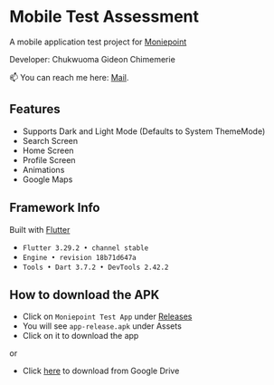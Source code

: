 # Mobile Test Assessment

A mobile application test project for [Moniepoint](https://moniepoint.com)

Developer: Chukwuoma Gideon Chimemerie

📫 You can reach me here: [Mail](mailto:gideon.dart@gmail.com).

## Features

- Supports Dark and Light Mode (Defaults to System ThemeMode)
- Search Screen
- Home Screen
- Profile Screen
- Animations
- Google Maps

## Framework Info

Built with [Flutter](https://flutter.dev)

- `Flutter 3.29.2 • channel stable`
- `Engine • revision 18b71d647a`
- `Tools • Dart 3.7.2 • DevTools 2.42.2`

## How to download the APK

- Click on `Moniepoint Test App` under [Releases](https://github.com/egideons/moniepoint_test_app/releases)
- You will see `app-release.apk` under Assets
- Click on it to download the app

or

- Click [here](https://drive.google.com/drive/folders/1salJQ80NIOR9IAAm-3h38JJy0azJIdO1?usp=sharing)
  to download from Google Drive
